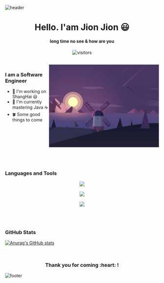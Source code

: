 ![header](https://capsule-render.vercel.app/api?type=waving&color=auto&height=130&section=header)

<p>
  <h1 align="center"><b>Hello. I'am Jion Jion 😃</b></h1>
</p>

<p>
  <h4 align="center"><b>long time no see & how are you </b></h4>
</p>

<p align="center">
    <img align="center" alt="visitors" src="https://profile-counter.glitch.me/jionjion/count.svg" />
</p>


<br>

<img align="right" height="270px" alt="GIF" src="https://raw.githubusercontent.com/jionjion/jionjion/master/assets/images/images-01.gif"/>

### I am a Software Engineer
- 🔭 I'm working on ShangHai 😃
- 🌱 I'm currently mastering Java ☕
- 🍀 Some good things to come


<br>
<br>
<br>
<br>
<br>
<br>
<br>


### Languages and Tools


<p align="center">
  <a href="https://skillicons.dev" onclick="return false;">
    <img src="https://skillicons.dev/icons?i=html,css,js,ts,vue,react&theme=light" />
  </a>
</p>
<p align="center">
  <a href="https://skillicons.dev" href="javascript:void(0);">
    <img src="https://skillicons.dev/icons?i=java,spring,idea,maven,kotlin,python&theme=light" />
  </a>
</p>
<p align="center">
  <a href="https://skillicons.dev" href="javascript:void(0);">
    <img src="https://skillicons.dev/icons?i=mysql,redis,mongodb,nginx,docker,linux&theme=light" />
  </a>
</p>


<br>
<br>


### GitHub Stats

[![Anurag's GitHub stats](https://github-readme-stats.vercel.app/api?username=jionjion&show_icons=true&theme=graywhite)](https://github.com/anuraghazra/github-readme-stats)



<br>

<div align="center">
<h3 align="center">Thank you for coming :heart: !</h3>
</div>


![footer](https://capsule-render.vercel.app/api?type=waving&color=auto&height=130&section=footer)
